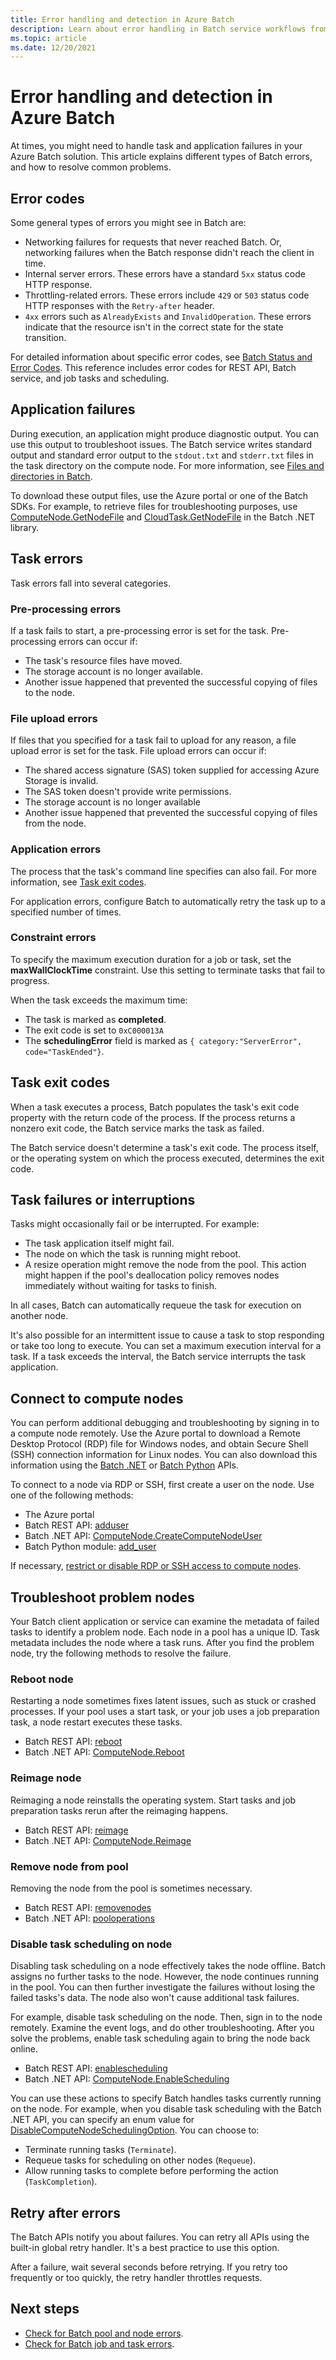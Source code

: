 ```yaml
---
title: Error handling and detection in Azure Batch
description: Learn about error handling in Batch service workflows from a development standpoint.
ms.topic: article
ms.date: 12/20/2021
---
```


# Error handling and detection in Azure Batch

At times, you might need to handle task and application failures in your Azure Batch solution. This article explains different types of Batch errors, and how to resolve common problems.

## Error codes

Some general types of errors you might see in Batch are:

- Networking failures for requests that never reached Batch. Or, networking failures when the Batch response didn't reach the client in time.
- Internal server errors. These errors have a standard `5xx` status code HTTP response.
- Throttling-related errors. These errors include `429` or `503` status code HTTP responses with the `Retry-after` header.
- `4xx` errors such as `AlreadyExists` and `InvalidOperation`. These errors indicate that the resource isn't in the correct state for the state transition.

For detailed information about specific error codes, see [Batch Status and Error Codes](/rest/api/batchservice/batch-status-and-error-codes). This reference includes error codes for REST API, Batch service, and job tasks and scheduling.

## Application failures

During execution, an application might produce diagnostic output. You can use this output to troubleshoot issues. The Batch service writes standard output and standard error output to the `stdout.txt` and `stderr.txt` files in the task directory on the compute node. For more information, see [Files and directories in Batch](files-and-directories.md).

To download these output files, use the Azure portal or one of the Batch SDKs. For example, to retrieve files for troubleshooting purposes, use [ComputeNode.GetNodeFile](/dotnet/api/microsoft.azure.batch.computenode) and [CloudTask.GetNodeFile](/dotnet/api/microsoft.azure.batch.cloudtask) in the Batch .NET library.

## Task errors

Task errors fall into several categories.

### Pre-processing errors

If a task fails to start, a pre-processing error is set for the task. Pre-processing errors can occur if:

- The task's resource files have moved.
- The storage account is no longer available.
- Another issue happened that prevented the successful copying of files to the node.

### File upload errors

If files that you specified for a task fail to upload for any reason, a file upload error is set for the task. File upload errors can occur if: 

- The shared access signature (SAS) token supplied for accessing Azure Storage is invalid.
- The SAS token doesn't provide write permissions.
- The storage account is no longer available
- Another issue happened that prevented the successful copying of files from the node.

### Application errors

The process that the task's command line specifies can also fail. For more information, see [Task exit codes](#task-exit-codes).

For application errors, configure Batch to automatically retry the task up to a specified number of times.

### Constraint errors

To specify the maximum execution duration for a job or task, set the **maxWallClockTime** constraint. Use this setting to terminate tasks that fail to progress.

When the task exceeds the maximum time:

- The task is marked as **completed**.
- The exit code is set to `0xC000013A`
- The **schedulingError** field is marked as `{ category:"ServerError", code="TaskEnded"}`.

## Task exit codes

When a task executes a process, Batch populates the task's exit code property with the return code of the process. If the process returns a nonzero exit code, the Batch service marks the task as failed.

The Batch service doesn't determine a task's exit code. The process itself, or the operating system on which the process executed, determines the exit code.

## Task failures or interruptions

Tasks might occasionally fail or be interrupted. For example:

- The task application itself might fail.
- The node on which the task is running might reboot.
- A resize operation might remove the node from the pool. This action might happen if the pool's deallocation policy removes nodes immediately without waiting for tasks to finish. 

In all cases, Batch can automatically requeue the task for execution on another node.

It's also possible for an intermittent issue to cause a task to stop responding or take too long to execute. You can set a maximum execution interval for a task. If a task exceeds the interval, the Batch service interrupts the task application.

## Connect to compute nodes

You can perform additional debugging and troubleshooting by signing in to a compute node remotely. Use the Azure portal to download a Remote Desktop Protocol (RDP) file for Windows nodes, and obtain Secure Shell (SSH) connection information for Linux nodes. You can also download this information using the [Batch .NET](/dotnet/api/microsoft.azure.batch.computenode) or [Batch Python](batch-linux-nodes.md#connect-to-linux-nodes-using-ssh) APIs.

To connect to a node via RDP or SSH, first create a user on the node. Use one of the following methods:

- The Azure portal
- Batch REST API: [adduser](/rest/api/batchservice/computenode/adduser)
- Batch .NET API: [ComputeNode.CreateComputeNodeUser](/dotnet/api/microsoft.azure.batch.computenode)
- Batch Python module: [add_user](batch-linux-nodes.md#connect-to-linux-nodes-using-ssh)

If necessary, [restrict or disable RDP or SSH access to compute nodes](pool-endpoint-configuration.md).
## Troubleshoot problem nodes

Your Batch client application or service can examine the metadata of failed tasks to identify a problem node. Each node in a pool has a unique ID. Task metadata includes the node where a task runs. After you find the problem node, try the following methods to resolve the failure.

### Reboot node

Restarting a node sometimes fixes latent issues, such as stuck or crashed processes. If your pool uses a start task, or your job uses a job preparation task, a node restart executes these tasks.

- Batch REST API: [reboot](/rest/api/batchservice/computenode/reboot)
- Batch .NET API: [ComputeNode.Reboot](/dotnet/api/microsoft.azure.batch.computenode.reboot)

### Reimage node

Reimaging a node reinstalls the operating system. Start tasks and job preparation tasks rerun after the reimaging happens.

- Batch REST API: [reimage](/rest/api/batchservice/computenode/reimage)
- Batch .NET API: [ComputeNode.Reimage](/dotnet/api/microsoft.azure.batch.computenode.reimage)

### Remove node from pool

Removing the node from the pool is sometimes necessary. 

- Batch REST API: [removenodes](/rest/api/batchservice/computenode/removenodes)
- Batch .NET API: [pooloperations](/dotnet/api/microsoft.azure.batch.pooloperations)

### Disable task scheduling on node

Disabling task scheduling on a node effectively takes the node offline. Batch assigns no further tasks to the node. However, the node continues running in the pool. You can then further investigate the failures without losing the failed tasks's data. The node also won't cause additional task failures. 

For example, disable task scheduling on the node. Then, sign in to the node remotely. Examine the event logs, and do other troubleshooting. After you solve the problems, enable task scheduling again to bring the node back online. 

- Batch REST API: [enablescheduling](/rest/api/batchservice/computenode/enablescheduling)
- Batch .NET API: [ComputeNode.EnableScheduling](/dotnet/api/microsoft.azure.batch.computenode.enablescheduling)

You can use these actions to specify Batch handles tasks currently running on the node. For example, when you disable task scheduling with the Batch .NET API, you can specify an enum value for [DisableComputeNodeSchedulingOption](/dotnet/api/microsoft.azure.batch.common.disablecomputenodeschedulingoption). You can choose to:

- Terminate running tasks (`Terminate`).
- Requeue tasks for scheduling on other nodes (`Requeue`).
- Allow running tasks to complete before performing the action (`TaskCompletion`).

## Retry after errors

The Batch APIs notify you about failures. You can retry all APIs using the built-in global retry handler. It's a best practice to use this option. 

After a failure, wait several seconds before retrying. If you retry too frequently or too quickly, the retry handler throttles requests.

## Next steps

- [Check for Batch pool and node errors](batch-pool-node-error-checking.md).
- [Check for Batch job and task errors](batch-job-task-error-checking.md).
